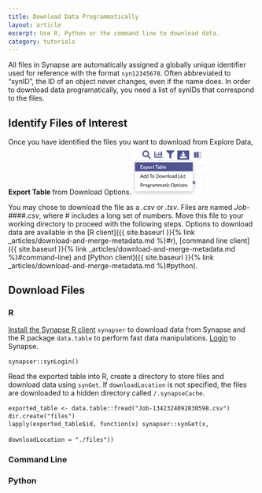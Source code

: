 ```yaml
---
title: Download Data Programmatically
layout: article
excerpt: Use R, Python or the command line to download data.
category: tutorials
---
```


All files in Synapse are automatically assigned a globally unique identifier used for reference with the format `syn12345678`. Often abbreviated to “synID”, the ID of an object never changes, even if the name does. In order to download data programatically, you need a list of synIDs that correspond to the files.

## Identify Files of Interest

Once you have identified the files you want to download from Explore Data, **Export Table** from Download Options.
<img style="width: 30%;" src="/assets/images/export-table-viz.png" alt="alt text">

You may chose to download the file as a *.csv* or *.tsv*. Files are named *Job-####.csv*, where # includes a long set of numbers. Move this file to your working directory to proceed with the following steps. Options to download data are available in the [R client]({{ site.baseurl }}{% link _articles/download-and-merge-metadata.md %}#r), [command line client]({{ site.baseurl }}{% link _articles/download-and-merge-metadata.md %}#command-line) and [Python client]({{ site.baseurl }}{% link _articles/download-and-merge-metadata.md %}#python).

## Download Files

### R

[Install the Synapse R client](https://r-docs.synapse.org/#installation) `synapser` to download data from Synapse and the R package `data.table` to perform fast data manipulations. [Login](https://r-docs.synapse.org/articles/manageSynapseCredentials.html#manage-synapse-credentials) to Synapse.

```
synapser::synLogin()
```
Read the exported table into R, create a directory to store files and download data using `synGet`. If `downloadLocation` is not specified, the files are downloaded to a hidden directory called `/.synapseCache`.

```
exported_table <- data.table::fread("Job-1342324092830598.csv")
dir.create("files")
lapply(exported_table$id, function(x) synapser::synGet(x,
                                                       downloadLocation = "./files"))
```




### Command Line

### Python
